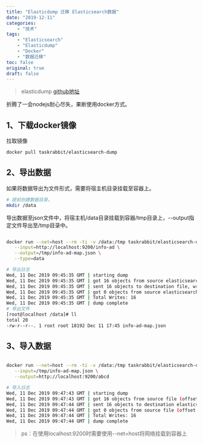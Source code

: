 ```yaml
---
title: "Elasticdump 迁移 Elasticsearch数据"
date: "2019-12-11"
categories:
    - "技术"
tags:
    - "Elasticsearch"
    - "Elasticdump"
    - "Docker"
    - "数据迁移"
toc: false
original: true
draft: false
---
```


> elasticdump [github地址](https://github.com/taskrabbit/elasticsearch-dump)

折腾了一会nodejs耐心尽失，果断使用docker方式。

## 1、下载docker镜像

拉取镜像

``` bash
docker pull taskrabbit/elasticsearch-dump
```

## 2、导出数据

如果将数据导出为文件形式，需要将宿主机目录挂载至容器上。

``` bash
# 提前创建数据目录。
mkdir /data
```

导出数据至json文件中，将宿主机/data目录挂载到容器/tmp目录上，--output指定文件导出至/tmp目录中。

``` bash

docker run --net=host --rm -ti -v /data:/tmp taskrabbit/elasticsearch-dump \
   --input=http://localhost:9200/info-ad \
   --output=/tmp/info-ad-map.json \
   --type=data

# 导出日志
Wed, 11 Dec 2019 09:45:35 GMT | starting dump
Wed, 11 Dec 2019 09:45:35 GMT | got 16 objects from source elasticsearch (offset: 0)
Wed, 11 Dec 2019 09:45:35 GMT | sent 16 objects to destination file, wrote 16
Wed, 11 Dec 2019 09:45:35 GMT | got 0 objects from source elasticsearch (offset: 16)
Wed, 11 Dec 2019 09:45:35 GMT | Total Writes: 16
Wed, 11 Dec 2019 09:45:35 GMT | dump complete
# 导出文件
[root@localhost /data]# ll
total 20
-rw-r--r--. 1 root root 18192 Dec 11 17:45 info-ad-map.json
```

## 3、导入数据

``` bash

docker run --net=host --rm -ti -v /data:/tmp taskrabbit/elasticsearch-dump \
   --input=/tmp/info-ad-map.json \
   --output=http://localhost:9200/abcd

# 导入日志
Wed, 11 Dec 2019 09:47:43 GMT | starting dump
Wed, 11 Dec 2019 09:47:43 GMT | got 16 objects from source file (offset: 0)
Wed, 11 Dec 2019 09:47:44 GMT | sent 16 objects to destination elasticsearch, wrote 16
Wed, 11 Dec 2019 09:47:44 GMT | got 0 objects from source file (offset: 16)
Wed, 11 Dec 2019 09:47:44 GMT | Total Writes: 16
Wed, 11 Dec 2019 09:47:44 GMT | dump complete
```

>ps：在使用localhost:9200时需要使用--net=host将网络挂载到容器上
